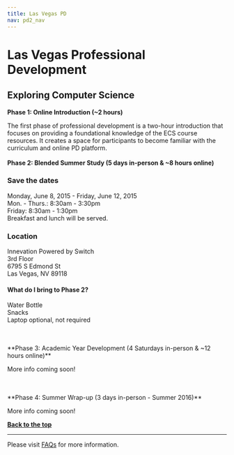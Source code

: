 ```yaml
---
title: Las Vegas PD
nav: pd2_nav
---
```

<a id="top"></a>

# Las Vegas Professional Development



## Exploring Computer Science

**Phase 1: Online Introduction (~2 hours)**

The first phase of professional development is a two-hour introduction that focuses on providing a foundational knowledge of the ECS course resources. It creates a space for participants to become familiar with the curriculum and online PD platform.
</br>
</br>
**Phase 2: Blended Summer Study (5 days in-person & ~8 hours online)**

### Save the dates

Monday, June 8, 2015 - Friday, June 12, 2015
<br/>
Mon. - Thurs.: 8:30am - 3:30pm
<br/>
Friday: 8:30am - 1:30pm
<br />
Breakfast and lunch will be served. 

### Location

Innevation Powered by Switch
<br />
3rd Floor
<br />
6795 S Edmond St
<br /> 
Las Vegas, NV 89118

#### What do I bring to Phase 2? ####
Water Bottle
<br />
Snacks
<br />
Laptop optional, not required

</br>
</br>
**Phase 3: Academic Year Development (4 Saturdays in-person & ~12 hours online)**

More info coming soon!

</br>
</br>
**Phase 4: Summer Wrap-up (3 days in-person - Summer 2016)**

More info coming soon!

[**Back to the top**](#top)

----------
Please visit [FAQs](/educate/pd/15-16/faq) for more information.

<br />
<br />